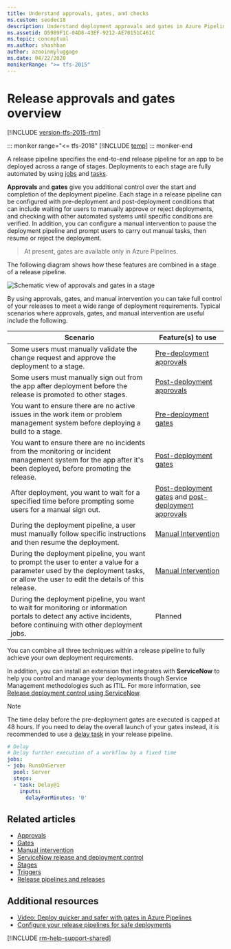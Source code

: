 ```yaml
---
title: Understand approvals, gates, and checks
ms.custom: seodec18
description: Understand deployment approvals and gates in Azure Pipelines and Team Foundation Server (TFS)
ms.assetid: D5989F1C-04D8-43EF-9212-AE70151C461C
ms.topic: conceptual
ms.author: shashban
author: azooinmyluggage
ms.date: 04/22/2020
monikerRange: ">= tfs-2015"
---
```


# Release approvals and gates overview

[!INCLUDE [version-tfs-2015-rtm](../../includes/version-tfs-2015-rtm.md)]

::: moniker range="<= tfs-2018"
[!INCLUDE [temp](../../includes/concept-rename-note.md)]
::: moniker-end

A release pipeline specifies the end-to-end release pipeline for an app to be deployed across a range of stages.
Deployments to each stage are fully automated by using
[jobs](../../process/phases.md) and [tasks](../../process/tasks.md).

**Approvals** and **gates** give you additional control over the start and completion of the deployment pipeline.
Each stage in a release pipeline can be configured with pre-deployment and post-deployment conditions
that can include waiting for users to manually approve or reject deployments, and checking with other automated
systems until specific conditions are verified. In addition, you can configure a manual intervention to pause the
deployment pipeline and prompt users to carry out manual tasks, then resume or reject the deployment.

> At present, gates are available only in Azure Pipelines.

The following diagram shows how these features are combined in a stage of a release pipeline.

![Schematic view of approvals and gates in a stage](media/approvals-gates.png)

By using approvals, gates, and manual intervention you can take full control of your releases
to meet a wide range of deployment requirements. Typical scenarios where approvals, gates, and manual intervention
are useful include the following.

<a name="scenarios"></a>

| Scenario                                                                                                                                                                          | Feature(s) to use                                                                   |
| --------------------------------------------------------------------------------------------------------------------------------------------------------------------------------- | ----------------------------------------------------------------------------------- |
| Some users must manually validate the change request and approve the deployment to a stage.                                                                                       | [Pre-deployment approvals](approvals.md)                                            |
| Some users must manually sign out from the app after deployment before the release is promoted to other stages.                                                                   | [Post-deployment approvals](approvals.md)                                           |
| You want to ensure there are no active issues in the work item or problem management system before deploying a build to a stage.                                                  | [Pre-deployment gates](gates.md)                                                    |
| You want to ensure there are no incidents from the monitoring or incident management system for the app after it's been deployed, before promoting the release.                   | [Post-deployment gates](gates.md)                                                   |
| After deployment, you want to wait for a specified time before prompting some users for a manual sign out.                                                                        | [Post-deployment gates](gates.md) and [post-deployment approvals](approvals.md)     |
| During the deployment pipeline, a user must manually follow specific instructions and then resume the deployment.                                                                 | [Manual Intervention](../deploy-using-approvals.md#configure-maninter)              |
| During the deployment pipeline, you want to prompt the user to enter a value for a parameter used by the deployment tasks, or allow the user to edit the details of this release. | [Manual Intervention](../deploy-using-approvals.md#configure-a-manual-intervention) |
| During the deployment pipeline, you want to wait for monitoring or information portals to detect any active incidents, before continuing with other deployment jobs.              | Planned                                                                             |

You can combine all three techniques within a release pipeline to fully achieve your own deployment requirements.

In addition, you can install an extension that integrates with **ServiceNow** to help you control and manage your deployments
though Service Management methodologies such as ITIL. For more information, see [Release deployment control using ServiceNow](servicenow.md).

> [!NOTE]
> The time delay before the pre-deployment gates are executed is capped at 48 hours. If you need to delay the overall launch of your gates instead, it is recommended to use a [delay task](../../tasks/utility/delay.md) in your release pipeline.

```YAML
# Delay
# Delay further execution of a workflow by a fixed time
jobs:
- job: RunsOnServer
  pool: Server
  steps:
  - task: Delay@1
    inputs:
      delayForMinutes: '0'
```

## Related articles

- [Approvals](approvals.md)
- [Gates](gates.md)
- [Manual intervention](../deploy-using-approvals.md#configure-maninter)
- [ServiceNow release and deployment control](servicenow.md)
- [Stages](../../process/stages.md)
- [Triggers](../triggers.md)
- [Release pipelines and releases](../releases.md)

## Additional resources

- [Video: Deploy quicker and safer with gates in Azure Pipelines](https://channel9.msdn.com/Events/Connect/2017/T181)
- [Configure your release pipelines for safe deployments](https://devblogs.microsoft.com/devops/configuring-your-release-pipelines-for-safe-deployments/)

[!INCLUDE [rm-help-support-shared](../../includes/rm-help-support-shared.md)]
